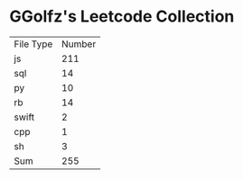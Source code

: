 # GGolfz's Leetcode Collection

<table><tr><td>File Type</td><td>Number</td></tr><tr><td>js</td><td>211</td></tr><tr><td>sql</td><td>14</td></tr><tr><td>py</td><td>10</td></tr><tr><td>rb</td><td>14</td></tr><tr><td>swift</td><td>2</td></tr><tr><td>cpp</td><td>1</td></tr><tr><td>sh</td><td>3</td></tr><tr><td>Sum</td><td>255</td></tr></table>